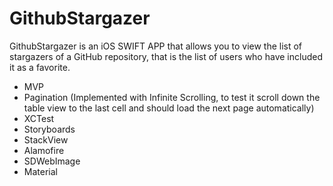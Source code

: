 # GithubStargazer
GithubStargazer is an iOS SWIFT APP that allows you to view the list of stargazers of a GitHub repository, that is the list of users who have included it as a favorite.

- MVP
- Pagination (Implemented with Infinite Scrolling, to test it scroll down the table view to the last cell and should load the next page automatically)
- XCTest
- Storyboards
- StackView
- Alamofire
- SDWebImage
- Material

